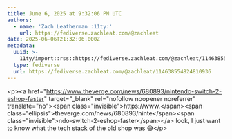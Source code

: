 ```yaml
---
title: June 6, 2025 at 9:32:06 PM UTC
authors:
  - name: 'Zach Leatherman :11ty:'
    url: https://fediverse.zachleat.com/@zachleat
date: 2025-06-06T21:32:06.000Z
metadata:
  uuid: >-
    11ty/import::rss::https://fediverse.zachleat.com/@zachleat/114638554824810936
  type: fediverse
  url: https://fediverse.zachleat.com/@zachleat/114638554824810936
---
```

\<p>\<a href="https://www.theverge.com/news/680893/nintendo-switch-2-eshop-faster" target="\_blank" rel="nofollow noopener noreferrer" translate="no">\<span class="invisible">https://www.\</span>\<span class="ellipsis">theverge.com/news/680893/ninte\</span>\<span class="invisible">ndo-switch-2-eshop-faster\</span>\</a> look, I just want to know what the tech stack of the old shop was 😅\</p>